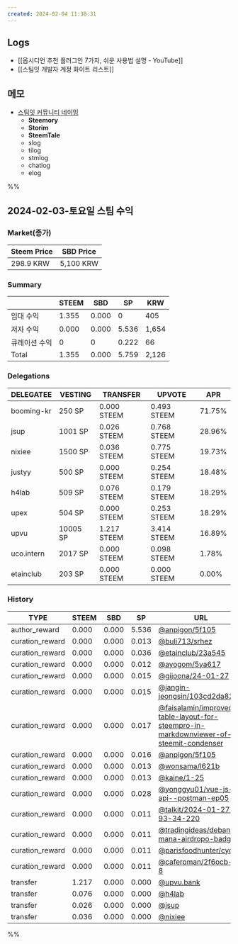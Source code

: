```yaml
---
created: 2024-02-04 11:38:31
---
```


## Logs
- [[옵시디언 추천 플러그인 7가지, 쉬운 사용법 설명 - YouTube]]
- [[스팀잇 개발자 계정 화이트 리스트]]

## 메모
- [스팀잇 커뮤니티 네이밍](https://chat.openai.com/c/be9778a8-cf39-4012-a71d-e93cf33e0052)
	- **Steemory**
	- **Storim**
	- **SteemTale**
	- slog
	- tilog
	- stmlog
	- chatlog
	- elog

%%

## 2024-02-03-토요일 스팀 수익

### Market(종가)
| Steem Price | SBD Price |
| --- | --- |
| 298.9 KRW | 5,100 KRW |

### Summary
| | STEEM | SBD | SP | KRW |
| --- | --- | --- | --- |--- |
| 임대 수익 | 1.355 | 0.000 | 0 | 405 |
| 저자 수익 | 0.000 | 0.000 | 5.536 | 1,654 |
| 큐레이션 수익 | 0 | 0 | 0.222 | 66 |
| Total | 1.355 | 0.000 | 5.759 | 2,126 |

### Delegations
| DELEGATEE | VESTING | TRANSFER | UPVOTE | APR |
| --- | --- | --- | --- | --- |
| booming-kr | 250 SP | 0.000 STEEM | 0.493 STEEM | 71.75% |
| jsup | 1001 SP | 0.026 STEEM | 0.768 STEEM | 28.96% |
| nixiee | 1500 SP | 0.036 STEEM | 0.775 STEEM | 19.73% |
| justyy | 500 SP | 0.000 STEEM | 0.254 STEEM | 18.48% |
| h4lab | 509 SP | 0.076 STEEM | 0.179 STEEM | 18.29% |
| upex | 504 SP | 0.000 STEEM | 0.253 STEEM | 18.29% |
| upvu | 10005 SP | 1.217 STEEM | 3.414 STEEM | 16.89% |
| uco.intern | 2017 SP | 0.000 STEEM | 0.098 STEEM | 1.78% |
| etainclub | 203 SP | 0.000 STEEM | 0.000 STEEM | 0.00% |

### History
| TYPE | STEEM | SBD | SP | URL |
| --- | --- | --- | --- | --- |
| author_reward | 0.000 | 0.000 | 5.536 | [@anpigon/5f105](https://steemit.com/@anpigon/5f105) |
| curation_reward | 0.000 | 0.000 | 0.013 | [@buli713/srhez](https://steemit.com/@buli713/srhez) |
| curation_reward | 0.000 | 0.000 | 0.036 | [@etainclub/23a545](https://steemit.com/@etainclub/23a545) |
| curation_reward | 0.000 | 0.000 | 0.012 | [@ayogom/5ya617](https://steemit.com/@ayogom/5ya617) |
| curation_reward | 0.000 | 0.000 | 0.015 | [@gijoona/24-01-27](https://steemit.com/@gijoona/24-01-27) |
| curation_reward | 0.000 | 0.000 | 0.015 | [@jangin-jeongsin/103cd2da82cf](https://steemit.com/@jangin-jeongsin/103cd2da82cf) |
| curation_reward | 0.000 | 0.000 | 0.017 | [@faisalamin/improved-table-layout-for-steempro-in-markdownviewer-of-steemit-condenser](https://steemit.com/@faisalamin/improved-table-layout-for-steempro-in-markdownviewer-of-steemit-condenser) |
| curation_reward | 0.000 | 0.000 | 0.016 | [@anpigon/5f105](https://steemit.com/@anpigon/5f105) |
| curation_reward | 0.000 | 0.000 | 0.013 | [@wonsama/l621b](https://steemit.com/@wonsama/l621b) |
| curation_reward | 0.000 | 0.000 | 0.013 | [@kaine/1-25](https://steemit.com/@kaine/1-25) |
| curation_reward | 0.000 | 0.000 | 0.028 | [@yonggyu01/vue-js-api--postman-ep05](https://steemit.com/@yonggyu01/vue-js-api--postman-ep05) |
| curation_reward | 0.000 | 0.000 | 0.011 | [@talkit/2024-01-27-93-34-220](https://steemit.com/@talkit/2024-01-27-93-34-220) |
| curation_reward | 0.000 | 0.000 | 0.011 | [@tradingideas/debank-mana-airdropo-badge](https://steemit.com/@tradingideas/debank-mana-airdropo-badge) |
| curation_reward | 0.000 | 0.000 | 0.011 | [@parisfoodhunter/cyqmn](https://steemit.com/@parisfoodhunter/cyqmn) |
| curation_reward | 0.000 | 0.000 | 0.011 | [@caferoman/2f6ocb-1-8](https://steemit.com/@caferoman/2f6ocb-1-8) |
| transfer | 1.217 | 0.000 | 0.000 | [@upvu.bank](https://steemit.com/@upvu.bank) |
| transfer | 0.076 | 0.000 | 0.000 | [@h4lab](https://steemit.com/@h4lab) |
| transfer | 0.026 | 0.000 | 0.000 | [@jsup](https://steemit.com/@jsup) |
| transfer | 0.036 | 0.000 | 0.000 | [@nixiee](https://steemit.com/@nixiee) |

%%